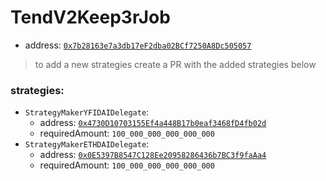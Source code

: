 # TendV2Keep3rJob

- address: [`0x7b28163e7a3db17eF2dba02BCf7250A8Dc505057`](https://etherscan.io/address/0x7b28163e7a3db17eF2dba02BCf7250A8Dc505057#code)

> to add a new strategies create a PR with the added strategies below

### strategies:

- `StrategyMakerYFIDAIDelegate`:
    - address: [`0x4730D10703155Ef4a448B17b0eaf3468fD4fb02d`](https://etherscan.io/address/0x4730D10703155Ef4a448B17b0eaf3468fD4fb02d#code)
    - requiredAmount: `100_000_000_000_000_000`
- `StrategyMakerETHDAIDelegate`:
    - address: [`0x0E5397B8547C128Ee20958286436b7BC3f9faAa4`](https://etherscan.io/address/0x0E5397B8547C128Ee20958286436b7BC3f9faAa4#code)
    - requiredAmount: `100_000_000_000_000_000`
